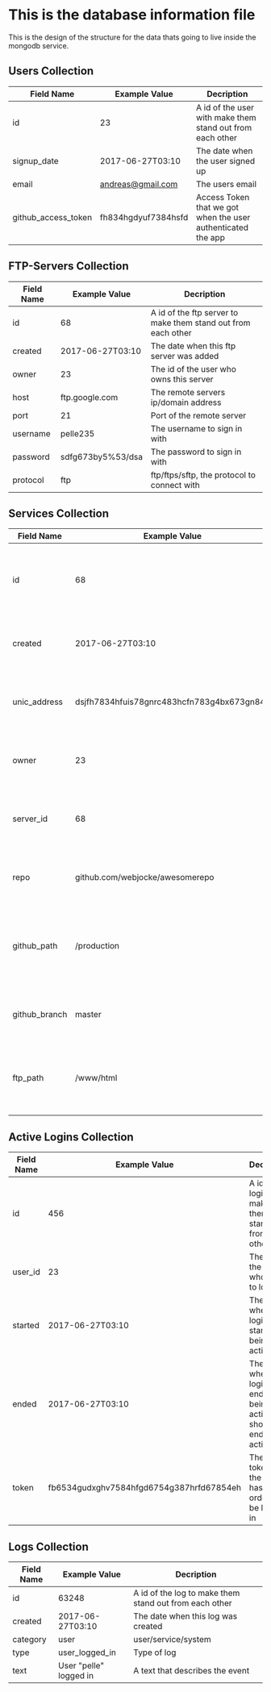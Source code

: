 # This is the database information file
This is the design of the structure for the data thats going to live inside the mongodb service.

## Users Collection
Field Name | Example Value | Decription
--- | --- | ---
id | 23 | A id of the user with make them stand out from each other
signup_date | 2017-06-27T03:10 | The date when the user signed up
email | andreas@gmail.com | The users email
github_access_token | fh834hgdyuf7384hsfd | Access Token that we got when the user authenticated the app

## FTP-Servers Collection
Field Name | Example Value | Decription
--- | --- | ---
id | 68 | A id of the ftp server to make them stand out from each other
created | 2017-06-27T03:10 | The date when this ftp server was added
owner | 23 | The id of the user who owns this server
host | ftp.google.com | The remote servers ip/domain address
port | 21 | Port of the remote server
username | pelle235 | The username to sign in with
password | sdfg673by5%53/dsa | The password to sign in with
protocol | ftp | ftp/ftps/sftp, the protocol to connect with

## Services Collection
Field Name | Example Value | Decription
--- | --- | ---
id | 68 | A id of the service to make them stand out from each other
created | 2017-06-27T03:10 | The date when this service was created
unic_address | dsjfh7834hfuis78gnrc483hcfn783g4bx673gn84h | A key that github's webhook uses to run this service
owner | 23 | The id of the user who owns this service
server_id | 68 | The id of the FTP-server that this service uses
repo | github.com/webjocke/awesomerepo | The repo that this service is going to use
github_path | /production | A path inside the repo where the files should be pulled from
github_branch | master | What branch the service is listening on
ftp_path | /www/html | A path inside the ftp server where the files should be pushed to

## Active Logins Collection
Field Name | Example Value | Decription
--- | --- | ---
id | 456 | A id of the login to make them stand out from each other
user_id | 23 | The id of the user who wants to login
started | 2017-06-27T03:10 | The date when this login started being active
ended | 2017-06-27T03:10 | The date when this login ended being active or should end being active
token | fb6534gudxghv7584hfgd6754g387hrfd67854eh | The unic token that the user has in order to be logged in

## Logs Collection
Field Name | Example Value | Decription
--- | --- | ---
id | 63248 | A id of the log to make them stand out from each other
created | 2017-06-27T03:10 | The date when this log was created
category | user | user/service/system
type | user_logged_in | Type of log
text | User "pelle" logged in | A text that describes the event


